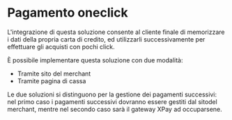 # Pagamento oneclick

L'integrazione di questa soluzione consente al cliente finale di memorizzare i dati della propria carta di credito, ed utilizzarli successivamente per effettuare gli acquisti con pochi click.

È possibile implementare questa soluzione con due modalità:

- Tramite sito del merchant
- Tramite pagina di cassa

Le due soluzioni si distinguono per la gestione dei pagamenti successivi: nel primo caso i pagamenti successivi dovranno essere gestiti dal sitodel merchant, mentre nel secondo caso sarà il gateway XPay ad occuparsene. 